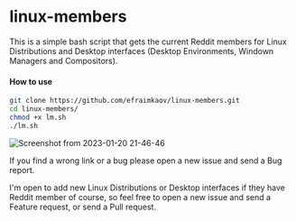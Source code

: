 # linux-members

This is a simple bash script that gets the current Reddit members for Linux Distributions and Desktop interfaces (Desktop Environments, Windown Managers and Compositors).

#### How to use

```sh
git clone https://github.com/efraimkaov/linux-members.git
cd linux-members/
chmod +x lm.sh
./lm.sh
```

![Screenshot from 2023-01-20 21-46-46](https://user-images.githubusercontent.com/63643635/213792489-7981c50a-13ec-4b0c-8569-853ba37ccf83.png)

If you find a wrong link or a bug please open a new issue and send a Bug report.

I'm open to add new Linux Distributions or Desktop interfaces if they have Reddit member of course, so feel free to open a new issue and send a Feature request, or send a Pull request.
